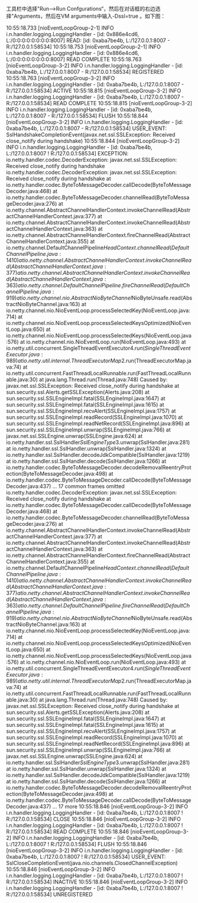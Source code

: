 

工具栏中选择"Run-->Run Confgurations“，然后在对话框的右边选择"Arguments，然后在VM arguments中输入-Dssl=true 。如下图：





10:55:18.733 [nioEventLoopGroup-2-1] INFO  i.n.handler.logging.LoggingHandler - [id: 0x886e4cd6, L:/0:0:0:0:0:0:0:0:8007] READ: [id: 0xaba7be4b, L:/127.0.0.1:8007 - R:/127.0.0.1:58534]
10:55:18.753 [nioEventLoopGroup-2-1] INFO  i.n.handler.logging.LoggingHandler - [id: 0x886e4cd6, L:/0:0:0:0:0:0:0:0:8007] READ COMPLETE
10:55:18.763 [nioEventLoopGroup-3-2] INFO  i.n.handler.logging.LoggingHandler - [id: 0xaba7be4b, L:/127.0.0.1:8007 - R:/127.0.0.1:58534] REGISTERED
10:55:18.763 [nioEventLoopGroup-3-2] INFO  i.n.handler.logging.LoggingHandler - [id: 0xaba7be4b, L:/127.0.0.1:8007 - R:/127.0.0.1:58534] ACTIVE
10:55:18.815 [nioEventLoopGroup-3-2] INFO  i.n.handler.logging.LoggingHandler - [id: 0xaba7be4b, L:/127.0.0.1:8007 - R:/127.0.0.1:58534] READ COMPLETE
10:55:18.815 [nioEventLoopGroup-3-2] INFO  i.n.handler.logging.LoggingHandler - [id: 0xaba7be4b, L:/127.0.0.1:8007 - R:/127.0.0.1:58534] FLUSH
10:55:18.844 [nioEventLoopGroup-3-2] INFO  i.n.handler.logging.LoggingHandler - [id: 0xaba7be4b, L:/127.0.0.1:8007 - R:/127.0.0.1:58534] USER_EVENT: SslHandshakeCompletionEvent(javax.net.ssl.SSLException: Received close_notify during handshake)
10:55:18.844 [nioEventLoopGroup-3-2] INFO  i.n.handler.logging.LoggingHandler - [id: 0xaba7be4b, L:/127.0.0.1:8007 ! R:/127.0.0.1:58534] EXCEPTION: io.netty.handler.codec.DecoderException: javax.net.ssl.SSLException: Received close_notify during handshake
io.netty.handler.codec.DecoderException: javax.net.ssl.SSLException: Received close_notify during handshake
	at io.netty.handler.codec.ByteToMessageDecoder.callDecode(ByteToMessageDecoder.java:468)
	at io.netty.handler.codec.ByteToMessageDecoder.channelRead(ByteToMessageDecoder.java:276)
	at io.netty.channel.AbstractChannelHandlerContext.invokeChannelRead(AbstractChannelHandlerContext.java:377)
	at io.netty.channel.AbstractChannelHandlerContext.invokeChannelRead(AbstractChannelHandlerContext.java:363)
	at io.netty.channel.AbstractChannelHandlerContext.fireChannelRead(AbstractChannelHandlerContext.java:355)
	at io.netty.channel.DefaultChannelPipeline$HeadContext.channelRead(DefaultChannelPipeline.java:1410)
	at io.netty.channel.AbstractChannelHandlerContext.invokeChannelRead(AbstractChannelHandlerContext.java:377)
	at io.netty.channel.AbstractChannelHandlerContext.invokeChannelRead(AbstractChannelHandlerContext.java:363)
	at io.netty.channel.DefaultChannelPipeline.fireChannelRead(DefaultChannelPipeline.java:919)
	at io.netty.channel.nio.AbstractNioByteChannel$NioByteUnsafe.read(AbstractNioByteChannel.java:163)
	at io.netty.channel.nio.NioEventLoop.processSelectedKey(NioEventLoop.java:714)
	at io.netty.channel.nio.NioEventLoop.processSelectedKeysOptimized(NioEventLoop.java:650)
	at io.netty.channel.nio.NioEventLoop.processSelectedKeys(NioEventLoop.java:576)
	at io.netty.channel.nio.NioEventLoop.run(NioEventLoop.java:493)
	at io.netty.util.concurrent.SingleThreadEventExecutor$4.run(SingleThreadEventExecutor.java:989)
	at io.netty.util.internal.ThreadExecutorMap$2.run(ThreadExecutorMap.java:74)
	at io.netty.util.concurrent.FastThreadLocalRunnable.run(FastThreadLocalRunnable.java:30)
	at java.lang.Thread.run(Thread.java:748)
Caused by: javax.net.ssl.SSLException: Received close_notify during handshake
	at sun.security.ssl.Alerts.getSSLException(Alerts.java:208)
	at sun.security.ssl.SSLEngineImpl.fatal(SSLEngineImpl.java:1647)
	at sun.security.ssl.SSLEngineImpl.fatal(SSLEngineImpl.java:1615)
	at sun.security.ssl.SSLEngineImpl.recvAlert(SSLEngineImpl.java:1757)
	at sun.security.ssl.SSLEngineImpl.readRecord(SSLEngineImpl.java:1070)
	at sun.security.ssl.SSLEngineImpl.readNetRecord(SSLEngineImpl.java:896)
	at sun.security.ssl.SSLEngineImpl.unwrap(SSLEngineImpl.java:766)
	at javax.net.ssl.SSLEngine.unwrap(SSLEngine.java:624)
	at io.netty.handler.ssl.SslHandler$SslEngineType$3.unwrap(SslHandler.java:281)
	at io.netty.handler.ssl.SslHandler.unwrap(SslHandler.java:1324)
	at io.netty.handler.ssl.SslHandler.decodeJdkCompatible(SslHandler.java:1219)
	at io.netty.handler.ssl.SslHandler.decode(SslHandler.java:1266)
	at io.netty.handler.codec.ByteToMessageDecoder.decodeRemovalReentryProtection(ByteToMessageDecoder.java:498)
	at io.netty.handler.codec.ByteToMessageDecoder.callDecode(ByteToMessageDecoder.java:437)
	... 17 common frames omitted
io.netty.handler.codec.DecoderException: javax.net.ssl.SSLException: Received close_notify during handshake
	at io.netty.handler.codec.ByteToMessageDecoder.callDecode(ByteToMessageDecoder.java:468)
	at io.netty.handler.codec.ByteToMessageDecoder.channelRead(ByteToMessageDecoder.java:276)
	at io.netty.channel.AbstractChannelHandlerContext.invokeChannelRead(AbstractChannelHandlerContext.java:377)
	at io.netty.channel.AbstractChannelHandlerContext.invokeChannelRead(AbstractChannelHandlerContext.java:363)
	at io.netty.channel.AbstractChannelHandlerContext.fireChannelRead(AbstractChannelHandlerContext.java:355)
	at io.netty.channel.DefaultChannelPipeline$HeadContext.channelRead(DefaultChannelPipeline.java:1410)
	at io.netty.channel.AbstractChannelHandlerContext.invokeChannelRead(AbstractChannelHandlerContext.java:377)
	at io.netty.channel.AbstractChannelHandlerContext.invokeChannelRead(AbstractChannelHandlerContext.java:363)
	at io.netty.channel.DefaultChannelPipeline.fireChannelRead(DefaultChannelPipeline.java:919)
	at io.netty.channel.nio.AbstractNioByteChannel$NioByteUnsafe.read(AbstractNioByteChannel.java:163)
	at io.netty.channel.nio.NioEventLoop.processSelectedKey(NioEventLoop.java:714)
	at io.netty.channel.nio.NioEventLoop.processSelectedKeysOptimized(NioEventLoop.java:650)
	at io.netty.channel.nio.NioEventLoop.processSelectedKeys(NioEventLoop.java:576)
	at io.netty.channel.nio.NioEventLoop.run(NioEventLoop.java:493)
	at io.netty.util.concurrent.SingleThreadEventExecutor$4.run(SingleThreadEventExecutor.java:989)
	at io.netty.util.internal.ThreadExecutorMap$2.run(ThreadExecutorMap.java:74)
	at io.netty.util.concurrent.FastThreadLocalRunnable.run(FastThreadLocalRunnable.java:30)
	at java.lang.Thread.run(Thread.java:748)
Caused by: javax.net.ssl.SSLException: Received close_notify during handshake
	at sun.security.ssl.Alerts.getSSLException(Alerts.java:208)
	at sun.security.ssl.SSLEngineImpl.fatal(SSLEngineImpl.java:1647)
	at sun.security.ssl.SSLEngineImpl.fatal(SSLEngineImpl.java:1615)
	at sun.security.ssl.SSLEngineImpl.recvAlert(SSLEngineImpl.java:1757)
	at sun.security.ssl.SSLEngineImpl.readRecord(SSLEngineImpl.java:1070)
	at sun.security.ssl.SSLEngineImpl.readNetRecord(SSLEngineImpl.java:896)
	at sun.security.ssl.SSLEngineImpl.unwrap(SSLEngineImpl.java:766)
	at javax.net.ssl.SSLEngine.unwrap(SSLEngine.java:624)
	at io.netty.handler.ssl.SslHandler$SslEngineType$3.unwrap(SslHandler.java:281)
	at io.netty.handler.ssl.SslHandler.unwrap(SslHandler.java:1324)
	at io.netty.handler.ssl.SslHandler.decodeJdkCompatible(SslHandler.java:1219)
	at io.netty.handler.ssl.SslHandler.decode(SslHandler.java:1266)
	at io.netty.handler.codec.ByteToMessageDecoder.decodeRemovalReentryProtection(ByteToMessageDecoder.java:498)
	at io.netty.handler.codec.ByteToMessageDecoder.callDecode(ByteToMessageDecoder.java:437)
	... 17 more
10:55:18.846 [nioEventLoopGroup-3-2] INFO  i.n.handler.logging.LoggingHandler - [id: 0xaba7be4b, L:/127.0.0.1:8007 ! R:/127.0.0.1:58534] CLOSE
10:55:18.846 [nioEventLoopGroup-3-2] INFO  i.n.handler.logging.LoggingHandler - [id: 0xaba7be4b, L:/127.0.0.1:8007 ! R:/127.0.0.1:58534] READ COMPLETE
10:55:18.846 [nioEventLoopGroup-3-2] INFO  i.n.handler.logging.LoggingHandler - [id: 0xaba7be4b, L:/127.0.0.1:8007 ! R:/127.0.0.1:58534] FLUSH
10:55:18.846 [nioEventLoopGroup-3-2] INFO  i.n.handler.logging.LoggingHandler - [id: 0xaba7be4b, L:/127.0.0.1:8007 ! R:/127.0.0.1:58534] USER_EVENT: SslCloseCompletionEvent(java.nio.channels.ClosedChannelException)
10:55:18.846 [nioEventLoopGroup-3-2] INFO  i.n.handler.logging.LoggingHandler - [id: 0xaba7be4b, L:/127.0.0.1:8007 ! R:/127.0.0.1:58534] INACTIVE
10:55:18.846 [nioEventLoopGroup-3-2] INFO  i.n.handler.logging.LoggingHandler - [id: 0xaba7be4b, L:/127.0.0.1:8007 ! R:/127.0.0.1:58534] UNREGISTERED

